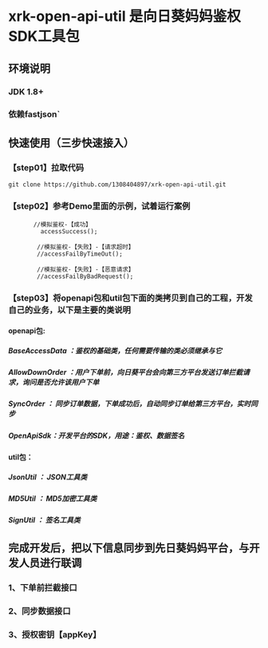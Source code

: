 # xrk-open-api-util 是向日葵妈妈鉴权SDK工具包

## 环境说明
### JDK 1.8+
### 依赖fastjson`

## 快速使用（三步快速接入）

### 【step01】拉取代码

    git clone https://github.com/1308404897/xrk-open-api-util.git
   
### 【step02】参考Demo里面的示例，试着运行案例
           //模拟鉴权-【成功】
             accessSuccess();
    
            //模拟鉴权-【失败】-【请求超时】
            //accessFailByTimeOut();
    
            //模拟鉴权-【失败】-【恶意请求】
            //accessFailByBadRequest();

    
### 【step03】将openapi包和util包下面的类拷贝到自己的工程，开发自己的业务，以下是主要的类说明
#### openapi包:
   ##### BaseAccessData ：鉴权的基础类，任何需要传输的类必须继承与它
   ##### AllowDownOrder ：用户下单前，向日葵平台会向第三方平台发送订单拦截请求，询问是否允许该用户下单
   ##### SyncOrder ： 同步订单数据，下单成功后，自动同步订单给第三方平台，实时同步
   ##### OpenApiSdk：开发平台的SDK，用途：鉴权、数据签名

#### util包：
   ##### JsonUtil ： JSON工具类
   ##### MD5Util  ： MD5加密工具类
   ##### SignUtil ： 签名工具类
       
## 完成开发后，把以下信息同步到先日葵妈妈平台，与开发人员进行联调
 ### 1、下单前拦截接口
 ### 2、同步数据接口
 ### 3、授权密钥【appKey】
       
